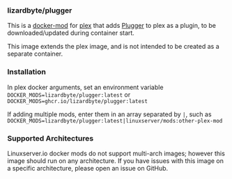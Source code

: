 ### lizardbyte/plugger

This is a [docker-mod](https://linuxserver.github.io/docker-mods/) for
[plex](https://hub.docker.com/r/linuxserver/plex) that adds
[Plugger](https://github.com/LizardByte/Plugger) to plex as a plugin,
to be downloaded/updated during container start.

This image extends the plex image, and is not intended to be created as a separate container.

### Installation

In plex docker arguments, set an environment variable `DOCKER_MODS=lizardbyte/plugger:latest` or
`DOCKER_MODS=ghcr.io/lizardbyte/plugger:latest`

If adding multiple mods, enter them in an array separated by `|`, such as
`DOCKER_MODS=lizardbyte/plugger:latest|linuxserver/mods:other-plex-mod`

### Supported Architectures

Linuxserver.io docker mods do not support multi-arch images; however this image should run on any architecture. If
you have issues with this image on a specific architecture, please open an issue on GitHub.
